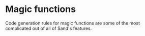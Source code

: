 # Magic functions

Code generation rules for magic functions are some of the most complicated out of all of Sand's features.
